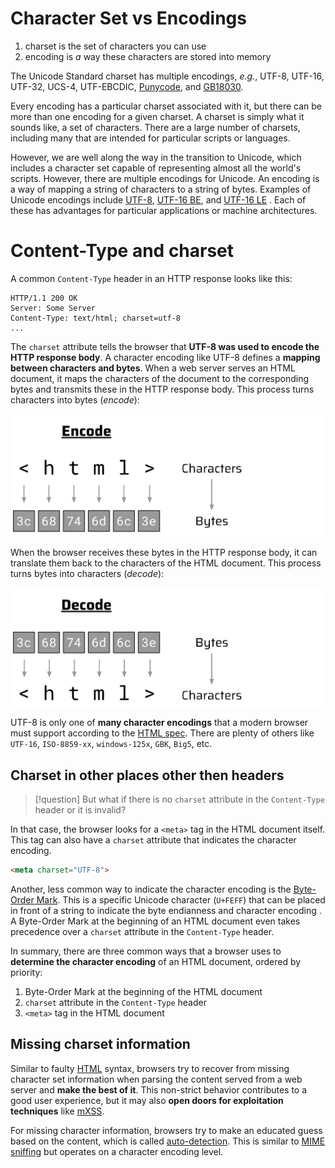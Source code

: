 # Character Set vs Encodings

1. charset is the set of characters you can use
2. encoding is _a_ way these characters are stored into memory

The Unicode Standard charset has multiple encodings, _e.g._, UTF-8, UTF-16, UTF-32, UCS-4, UTF-EBCDIC, [Punycode](https://en.wikipedia.org/wiki/Punycode), and [GB18030](https://en.wikipedia.org/wiki/GB_18030).

Every encoding has a particular charset associated with it, but there can be more than one encoding for a given charset. A charset is simply what it sounds like, a set of characters. There are a large number of charsets, including many that are intended for particular scripts or languages.

However, we are well along the way in the transition to Unicode, which includes a character set capable of representing almost all the world's scripts. However, there are multiple encodings for Unicode. An encoding is a way of mapping a string of characters to a string of bytes. Examples of Unicode encodings include [UTF-8](http://en.wikipedia.org/wiki/UTF-8), [UTF-16 BE](http://en.wikipedia.org/wiki/UTF-16/UCS-2#Byte_order_encoding_schemes), and [UTF-16 LE](http://en.wikipedia.org/wiki/UTF-16/UCS-2#Byte_order_encoding_schemes) . Each of these has advantages for particular applications or machine architectures.

# Content-Type and charset

A common `Content-Type` header in an HTTP response looks like this:
```http
HTTP/1.1 200 OK
Server: Some Server
Content-Type: text/html; charset=utf-8
...
```
 
The `charset` attribute tells the browser that **UTF-8 was used to encode the HTTP response body**. A character encoding like UTF-8 defines a **mapping between characters and bytes**. When a web server serves an HTML document, it maps the characters of the document to the corresponding bytes and transmits these in the HTTP response body. This process turns characters into bytes (*encode*):

![](attachments/encoding.png)

When the browser receives these bytes in the HTTP response body, it can translate them back to the characters of the HTML document. This process turns bytes into characters (*decode*):

![](attachments/decoding.png)

UTF-8 is only one of **many character encodings** that a modern browser must support according to the [HTML spec](https://html.spec.whatwg.org/#character-encodings). There are plenty of others like `UTF-16`, `ISO-8859-xx`, `windows-125x`, `GBK`, `Big5`, etc. [](https://read.readwise.io/read/01j5xbas2wd3y1zn9hdqg85dxt)

## Charset in other places other then headers

>[!question]
>But what if there is no `charset` attribute in the `Content-Type` header or it is invalid?

In that case, the browser looks for a `<meta>` tag in the HTML document itself. This tag can also have a `charset` attribute that indicates the character encoding. [](https://read.readwise.io/read/01j5xbbeb6ehb6a6pmrbhhbya6)

```html
<meta charset="UTF-8">
```

Another, less common way to indicate the character encoding is the [Byte-Order Mark](https://en.wikipedia.org/wiki/Byte_order_mark). This is a specific Unicode character (`U+FEFF`) that can be placed in front of a string to indicate the byte endianness and character encoding [](https://read.readwise.io/read/01j5xbcgg9vv4f74t5qjw7518j). A Byte-Order Mark at the beginning of an HTML document even takes precedence over a `charset` attribute in the `Content-Type` header.[](https://read.readwise.io/read/01j5xbcvfcyypjvjapvnbdkafr)

In summary, there are three common ways that a browser uses to **determine the character encoding** of an HTML document, ordered by priority: [](https://read.readwise.io/read/01j5xbd3pdcymcxfadjhg7nsms)
 1. Byte-Order Mark at the beginning of the HTML document
 2. `charset` attribute in the `Content-Type` header
 3. `<meta>` tag in the HTML document

## Missing charset information

Similar to faulty [HTML](../../Dev,%20ICT%20&%20Cybersec/Dev,%20scripting%20&%20OS/HTML.md) syntax, browsers try to recover from missing character set information when parsing the content served from a web server and **make the best of it**. This non-strict behavior contributes to a good user experience, but it may also **open doors for exploitation techniques** like [mXSS](sonarsource.com%20-%20mXSS%20The%20Vulnerability%20Hiding%20in%20Your%20Code.md). [](https://read.readwise.io/read/01j5xbfcmvxfej8sj9j4zm67f4)

For missing character information, browsers try to make an educated guess based on the content, which is called [auto-detection](https://html.spec.whatwg.org/#encoding-sniffing-algorithm:~:text=The%20user%20agent%20may%20attempt%20to%20autodetect%20the%20character%20encoding%20from%20applying%20frequency%20analysis%20or%20other%20algorithms%20to%20the%20data%20stream.). This is similar to [MIME sniffing](../../Dev,%20ICT%20&%20Cybersec/Web%20&%20Network%20Hacking/MIME%20sniffing.md) but operates on a character encoding level. [](https://read.readwise.io/read/01j5xbg0we825xjqfyneas93hj)